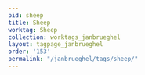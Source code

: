 ```yaml
---
pid: sheep
title: Sheep
worktag: Sheep
collection: worktags_janbrueghel
layout: tagpage_janbrueghel
order: '153'
permalink: "/janbrueghel/tags/sheep/"
---
```


